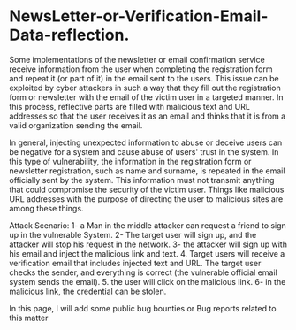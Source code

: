 # NewsLetter-or-Verification-Email-Data-reflection.


Some implementations of the newsletter or email confirmation service receive information from the user when completing the registration form and repeat it (or part of it) in the email sent to the users. This issue can be exploited by cyber attackers in such a way that they fill out the registration form or newsletter with the email of the victim user in a targeted manner. In this process, reflective parts are filled with malicious text and URL addresses so that the user receives it as an email and thinks that it is from a valid organization sending the email.

In general, injecting unexpected information to abuse or deceive users can be negative for a system and cause abuse of users' trust in the system. In this type of vulnerability, the information in the registration form or newsletter registration, such as name and surname, is repeated in the email officially sent by the system. This information must not transmit anything that could compromise the security of the victim user. Things like malicious URL addresses with the purpose of directing the user to malicious sites are among these things.

Attack Scenario: 1- a Man in the middle attacker can request a friend to sign up in the vulnerable System. 2- The target user will sign up, and the attacker will stop his request in the network. 3- the attacker will sign up with his email and inject the malicious link and text. 4. Target users will receive a verification email that includes injected text and URL. The target user checks the sender, and everything is correct (the vulnerable official email system sends the email). 5. the user will click on the malicious link. 6- in the malicious link, the credential can be stolen.


In this page, I will add some public bug bounties or Bug reports related to this matter
